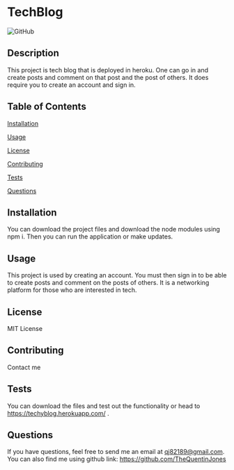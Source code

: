 # TechBlog

![GitHub](https://img.shields.io/github/license/TheQuentinJones/TechBlog)

  ## Description
          
  This project is tech blog that is deployed in heroku. One can go in and create posts and comment on that post and the post of others. It does require you to create an account and sign in. 
         
  ## Table of Contents

  [Installation](#installation)

  [Usage](#usage)

  [License](#license)

  [Contributing](#contributing)

  [Tests](#tests)

  [Questions](#questions)

  ## Installation

  You can download the project files and download the node modules using npm i. Then you can run the application or make updates.

  ## Usage

  This project is used by creating an account. You must then sign in to be able to create posts and comment on the posts of others. It is a networking platform for those who are interested in tech.

  ## License

  MIT License

  ## Contributing

  Contact me

  ## Tests

  You can download the files and test out the functionality or head to https://techyblog.herokuapp.com/ .

  ## Questions

  If you have questions, feel free to send me an email at qj82189@gmail.com.
  You can also find me using github link: https://github.com/TheQuentinJones